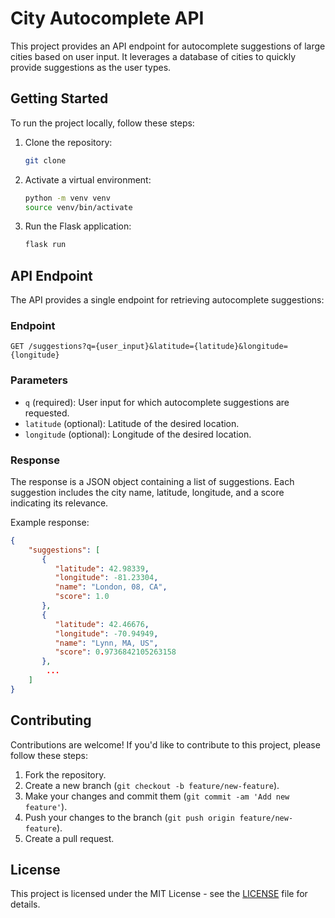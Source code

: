 # City Autocomplete API

This project provides an API endpoint for autocomplete suggestions of large cities based on user input. It leverages a database of cities to quickly provide suggestions as the user types.

## Getting Started

To run the project locally, follow these steps:

1. Clone the repository:
    ```bash
    git clone
    ```
2. Activate a virtual environment:
    ```bash
    python -m venv venv
    source venv/bin/activate
    ``` 

3. Run the Flask application:
    ```bash
    flask run
    ```

## API Endpoint

The API provides a single endpoint for retrieving autocomplete suggestions:

### Endpoint

```
GET /suggestions?q={user_input}&latitude={latitude}&longitude={longitude}
```

### Parameters

- `q` (required): User input for which autocomplete suggestions are requested.
- `latitude` (optional): Latitude of the desired location.
- `longitude` (optional): Longitude of the desired location.

### Response

The response is a JSON object containing a list of suggestions. Each suggestion includes the city name, latitude, longitude, and a score indicating its relevance.

Example response:
```json
{
    "suggestions": [
       {
          "latitude": 42.98339, 
          "longitude": -81.23304, 
          "name": "London, 08, CA", 
          "score": 1.0
       },
       {
          "latitude": 42.46676, 
          "longitude": -70.94949, 
          "name": "Lynn, MA, US",
          "score": 0.9736842105263158
       },
        ...
    ]
}
```

## Contributing

Contributions are welcome! If you'd like to contribute to this project, please follow these steps:

1. Fork the repository.
2. Create a new branch (`git checkout -b feature/new-feature`).
3. Make your changes and commit them (`git commit -am 'Add new feature'`).
4. Push your changes to the branch (`git push origin feature/new-feature`).
5. Create a pull request.

## License

This project is licensed under the MIT License - see the [LICENSE](LICENSE) file for details.
